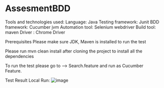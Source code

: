 # AssesmentBDD

Tools and technologies used:
Language: Java
Testing framework: Junit
BDD framework: Cucumber jvm
Automation tool: Selenium webdriver
Build tool: maven
Driver : Chrome Driver

Prerequisites
Please make sure JDK, Maven is installed to run the test

Please run mvn clean install after cloning the project to install all the dependencies

To run the test please go to --> Search.feature and run as Cucumber Feature.

Test Result Local Run:
![image](https://user-images.githubusercontent.com/112363807/195546825-0fa86e64-a75f-4111-b0eb-f9ef81b4bd6b.png)

